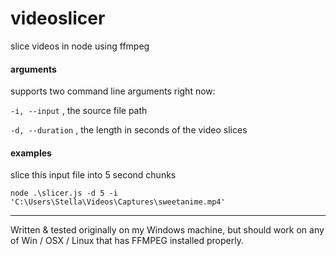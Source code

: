 # videoslicer
slice videos in node using ffmpeg

#### arguments
supports two command line arguments right now:

`-i, --input` , the source file path

`-d, --duration` , the length in seconds of the video slices

#### examples
slice this input file into 5 second chunks

`node .\slicer.js -d 5 -i 'C:\Users\Stella\Videos\Captures\sweetanime.mp4'`

-------------------------------

Written & tested originally on my Windows machine, but should work on any of Win / OSX / Linux that has FFMPEG installed properly.
